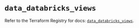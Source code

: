 # `data_databricks_views`

Refer to the Terraform Registry for docs: [`data_databricks_views`](https://registry.terraform.io/providers/databricks/databricks/1.91.0/docs/data-sources/views).
